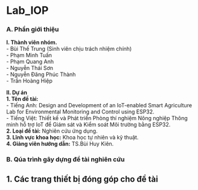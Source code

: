 # Lab_IOP

### A. Phần giới thiệu  
 __I. Thành viên nhóm.__  
    - Bùi Thế Trung (Sinh viên chịu trách nhiệm chính)  
    - Phạm Minh Tuấn  
    - Phạm Quang Anh  
    - Nguyễn Thái Sơn  
    - Nguyễn Đăng Phúc Thành  
    - Trần Hoàng Hiệp  
  
 __II. Dự án__  
    __1. Tên đề tài:__  
    - Tiếng Anh: Design and Development of an IoT-enabled Smart Agriculture Lab for Environmental Monitoring and Control using ESP32.  
    - Tiếng Việt: Thiết kế và Phát triển Phòng thí nghiệm Nông nghiệp Thông minh hỗ trợ IoT để Giám sát và Kiểm soát Môi trường bằng ESP32.  
    __2. Loại đề tài:__ Nghiên cứu ứng dụng.  
    __3. Lĩnh vực khoa học:__ Khoa học tự nhiên và kỹ thuật.  
    __4. Giảng viên hướng dẫn:__ TS.Bùi Huy Kiên.  
  
### B. Qúa trình gây dựng đề tài nghiên cứu  
 __1. Các trang thiết bị đóng góp cho đề tài__
 - 